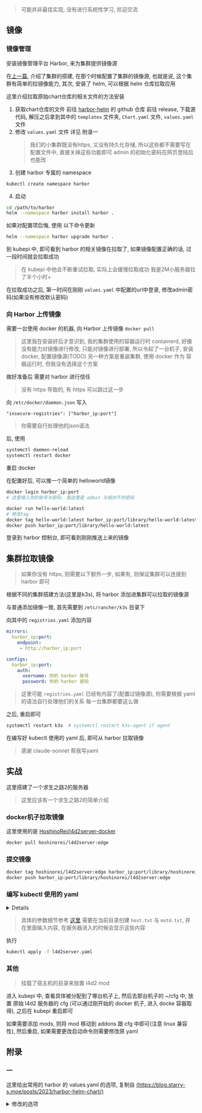 > 可能并非最佳实现, 没有进行系统性学习, 欢迎交流

## 镜像

### 镜像管理

安装镜像管理平台 Harbor, 来为集群提供镜像源

在[上一篇](https://fairyowo.github.io/post/shi-yong-%20k3s%20-da-jian-%20k8s%20-ji-qun-%28-shi-yong-guo-nei-jing-xiang-%29.html), 介绍了集群的搭建, 在那个时候配置了集群的镜像源, 也就是说, 这个集群有简单的拉镜像能力, 其次, 安装了 helm, 可以根据 helm 仓库拉取应用

这里介绍拉取原始chart仓库的相关文件的方法安装

1. 获取chart仓库的文件
  前往 [harbor-helm](harbor-helm) 的 github 仓库
  前往 release, 下载源代码, 解压之后拿到其中的 `templates` 文件夹, `Chart.yaml` 文件, `values.yaml` 文件
2. 修改 `values.yaml` 文件
  详见 附录一
    > 我们的小集群既没有https, 又没有持久化存储, 所以这些都不需要写在配置文件中, 直接关掉这些功能即可
    > admin 的初始化密码在网页登陆后也能改
3. 创建 harbor 专属的 namespace
  ```sh
  kubectl create namespace harbor
  ```
4. 启动
  ```sh
  cd /path/to/harbor
  helm --namespace harbor install harbor .
  ```
  如果对配置项后悔, 使用 以下命令更新
  ```sh
  helm --namespace harbor upgrade harbor .
  ```

到 kubepi 中, 即可看到 harbor 的相关镜像在拉取了, 如果镜像配置正确的话, 过一段时间就会拉取成功
> 在 kubepi 中他会不断重试拉取, 实际上会缓慢拉取成功
> 我是2M小服务器拉了半个小时+

在拉取成功之后, 第一时间在刚刚 `values.yaml` 中配置的url中登录, 修改admin密码(如果没有修改默认密码)

### 向 Harbor 上传镜像

需要一台使用 docker 的机器, 向 Harbor 上传镜像 `docker pull`
> 这里我在安装好后才意识到, 我的集群使用的容器运行时 containerd, 好像没有能力对镜像进行修改, 只能对镜像进行部署, 所以令起了一台机子, 安装 docker, 配置镜像源(TODO)
> 另一种方案是重装集群, 使用 docker 作为 容器运行时, 但我没有选择这个方案

做好准备后 需要对 harbor 进行信任
> 没有 https 导致的, 有 https 可以跳过这一步

向 `/etc/docker/daemon.json` 写入
```text
"insecure-registries": ["harbor_ip:port"]
```

> 你需要自行处理他的json语法

后, 使用

```sh
systemctl daemon-reload
systemctl restart docker
```

重启 docker

在配置好后, 可以推一个简单的 helloworld镜像

```sh
docker login harbor_ip:port
# 这里填入你的账号与密码. 我这里是 admin 与相对于的密码

docker run hello-world:latest
# 修改tag
docker tag hello-world:latest harbor_ip:port/library/hello-world:latest
docker push harbor_ip:port/library/hello-world:latest
```

登录到 harbor 控制台, 即可看到刚刚推送上来的镜像

## 集群拉取镜像

> 如果你没有 https, 则需要以下额外一步, 如果有, 则保证集群可以连接到 harbor 即可

根据不同的集群搭建方法(这里是k3s), 将 harbor 添加进集群可以拉取的镜像源

与普通添加镜像一致, 首先需要到 `/etc/rancher/k3s` 目录下

向其中的 `registries.yaml` 添加内容

```yaml
mirrors:
  harbor_ip:port:
    endpoint:
     - http://harbor_ip:port

configs:
  harbor_ip:port:
    auth:
      username: 你的 harbor 账号
      password: 你的 harbor 密码
```

> 这里可能 `registries.yaml` 已经有内容了(配置过镜像源), 你需要根据 yaml 的语法自行处理他们的关系
> 每一台集群都要这么做

之后, 重启即可
```sh
systemctl restart k3s  # systemctl restart k3s-agent if agent
```

在编写好 kubectl 使用的 yaml 后, 即可从 harbor 拉取镜像
> 感谢 claude-sonnet 帮我写yaml

## 实战

这里搭建了一个求生之路2的服务器

> 这里应该有一个求生之路2的简单介绍

### docker机子拉取镜像

这里使用的是 [HoshinoRei/l4d2server-docker](https://github.com/HoshinoRei/l4d2server-docker)

```sh
docker pull hoshinorei/l4d2server:edge
```

### 提交镜像

```sh
docker tag hoshinorei/l4d2server:edge harbor_ip:port/library/hoshinorei/l4d2server:edge
docker push harbor_ip:port/library/hoshinorei/l4d2server:edge
```

### 编写 kubectl 使用的 yaml

<details><summary>Details</summary>
<p>

```yaml
apiVersion: apps/v1
kind: Deployment
metadata:
  name: l4d2server
spec:
  replicas: 1
  selector:
    matchLabels:
      app: l4d2server
  template:
    metadata:
      labels:
        app: l4d2server
    spec:
      containers:
      - name: l4d2server
        image: harbor_ip:port/library/hoshinorei/l4d2server:edge
        command: ["/home/steam/l4d2server/srcds_run", "-game left4dead2", "-secure", "+exec", "server.cfg", "+map", "c1m1_hotel", "-port", "27015", "-tickrate 60", "+sv_setmax 31"]
        ports:
        - containerPort: 27015
          name: tcp-game
        - containerPort: 27015
          protocol: UDP
          name: udp-game
        volumeMounts:
        - name: addons
          mountPath: /home/steam/l4d2server/left4dead2/addons/
        - name: server-config
          mountPath: /home/steam/l4d2server/left4dead2/cfg/server.cfg
          subPath: server.cfg
        - name: host-file
          mountPath: /home/steam/l4d2server/left4dead2/host.txt
          subPath: host.txt
        - name: motd-file
          mountPath: /home/steam/l4d2server/left4dead2/motd.txt
          subPath: motd.txt
        - name: cfg
          mountPath: /home/steam/l4d2server/left4dead2/cfg/
        
      volumes:
        - name: addons
          hostPath:
            path: /root/l4d2/addons/
            type: Directory
        - name: server-config
          hostPath:
            path: /root/l4d2/cfg/
        - name: host-file
          configMap:
            name: l4d2server-host
        - name: motd-file
          configMap:
            name: l4d2server-motd
        - name: cfg
          hostPath:
            path: /root/l4d2/cfg/
            type: Directory

---
apiVersion: v1
kind: Service
metadata:
  name: l4d2server
spec:
  type: NodePort
  ports:
  - name: tcp-game
    port: 27015
    targetPort: 27015
    protocol: TCP
    nodePort: 30015
  - name: udp-game
    port: 27015
    targetPort: 27015
    protocol: UDP
    nodePort: 30016
  selector:
    app: l4d2server

---
apiVersion: v1
kind: ConfigMap
metadata:
  name: l4d2server-host
data:
  host.txt: |
    # 这里放置 host.txt 的内容

---
apiVersion: v1
kind: ConfigMap
metadata:
  name: l4d2server-motd
data:
  motd.txt: |
    # 这里放置 motd.txt 的内容
```

</p>
</details> 

> 具体的参数细节参考 [这里](https://www.bilibili.com/opus/736922474423255104)
> 需要在当前目录创建 `host.txt` 与 `motd.txt`, 并在里面输入内容, 在服务器进入的时候会显示这些内容

执行

```sh
kubectl apply -f l4d2server.yaml
```

### 其他

> 挂载了宿主机的目录来放置 l4d2 mod

进入 kubepi 中, 查看具体被分配到了哪台机子上, 然后去那台机子的 ~/cfg 中, 放置 原始 l4d2 服务器的 cfg (可以通过刚开始的 docker 机子, 进入 docke 容器取得), 之后在 kubepi 重启即可

如果需要添加 mods, 则将 mod 移动到 addons 跟 cfg 中即可(注意 linux 兼容性), 然后重启, 如果需要更改启动命令则需要修改原 yaml

## 附录

### 一
这里给出常用的 harbor 的 values.yaml 的选项, 复制自 [(https://blog.starry-s.moe/posts/2023/harbor-helm-chart/)](https://blog.starry-s.moe/posts/2023/harbor-helm-chart/)

<details><summary>修改的选项</summary>
<p>

```yaml
expose:
# expose type, 可以设置为 ingress, clusterIP, nodePort, nodeBalancer，区分大小写
# 默认为 ingress（如果不想使用 80/443 标准端口，可以设置为 nodePort，端口为高位 3000X）
type: ingress
tls:
  # 是否启用 TLS (HTTPS)，建议启用
  enabled: true
  # TLS Certificate 的来源，可以为 auto, secret 或 none
  # 如果为 secret，需要在安装 Chart 之前先创建 TLS Secret
  # 1) auto: generate the tls certificate automatically
  # 2) secret: read the tls certificate from the specified secret.
  # The tls certificate can be generated manually or by cert manager
  # 3) none: configure no tls certificate for the ingress. If the default
  # tls certificate is configured in the ingress controller, choose this option
  certSource: secret
  secret:
    # The name of secret which contains keys named:
    # "tls.crt" - the certificate
    # "tls.key" - the private key
    secretName: "harbor-tls"
    # Only needed when the "expose.type" is "ingress".
    notarySecretName: "harbor-tls"
ingress:
  hosts:
    # Ingress Host，如果需要允许任意域名/IP 都能访问，将其设置为空字符串（不建议）
    # 这里填写的域名务必能解析到当前集群
    core: harbor.example.com
    notary: notary.example.com

# Harbor external URL
# 与 Ingress Host 相对应，如果启用了 TLS，那就是 https://<domain>
# 如果没启用 TLS，那就是 http://<domain>
# 如果 expose type 为 nodePort，则填写 http(s)://<IP_ADDRESS>:3000X (端口号不能丢)
externalURL: https://harbor.example.com

# 持久卷配置，默认为 true，如果是测试环境可以设置为 enabled: false (重新安装 Chart 时仓库里所有的数据都会丢失，不建议！)
# 如果需要启用持久卷，可以在安装 Chart 之前提前创建好 PVC，并配置 subPath
persistence:
enabled: true
resourcePolicy: "keep"
persistentVolumeClaim:
  registry:
    # 填写已经创建好的 PVC
    existingClaim: "harbor-pvc"
    storageClass: ""
    # 如果共用一个 PVC，需要设置子目录
    subPath: "registry"
    accessMode: ReadWriteOnce
    size: 5Gi
    annotations: {}
  jobservice:
    jobLog:
      existingClaim: "harbor-pvc"
      storageClass: ""
      subPath: "jobservice"
      accessMode: ReadWriteOnce
      size: 1Gi
      annotations: {}
  database:
    existingClaim: "harbor-pvc"
    storageClass: ""
    subPath: "database"
    accessMode: ReadWriteOnce
    size: 1Gi
    annotations: {}
  redis:
    existingClaim: "harbor-pvc"
    storageClass: ""
    subPath: "redis"
    accessMode: ReadWriteOnce
    size: 1Gi
    annotations: {}
  trivy:
    existingClaim: "harbor-pvc"
    storageClass: ""
    subPath: "trivy"
    accessMode: ReadWriteOnce
    size: 5Gi
    annotations: {}

# Admin 初始密码
harborAdminPassword: "Harbor12345"
```

</p>
</details> 

